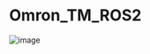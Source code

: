 # Omron_TM_ROS2

![image](https://user-images.githubusercontent.com/42372488/110917109-806c3a00-8354-11eb-800e-7d777c1e0f41.png)
